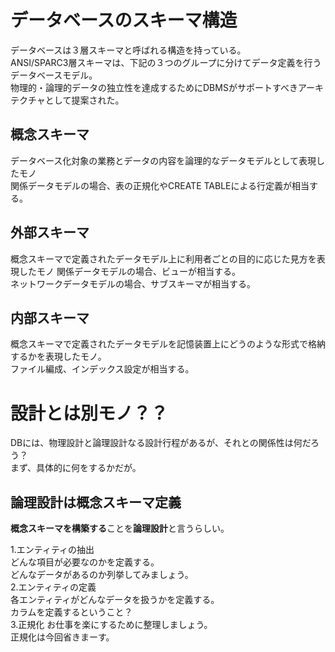 # データベースのスキーマ構造

データベースは３層スキーマと呼ばれる構造を持っている。  
ANSI/SPARC3層スキーマは、下記の３つのグループに分けてデータ定義を行うデータベースモデル。  
物理的・論理的データの独立性を達成するためにDBMSがサポートすべきアーキテクチャとして提案された。  

## 概念スキーマ  
データベース化対象の業務とデータの内容を論理的なデータモデルとして表現したモノ  
関係データモデルの場合、表の正規化やCREATE TABLEによる行定義が相当する。  

## 外部スキーマ  
概念スキーマで定義されたデータモデル上に利用者ごとの目的に応じた見方を表現したモノ
関係データモデルの場合、ビューが相当する。  
ネットワークデータモデルの場合、サブスキーマが相当する。  

## 内部スキーマ  
概念スキーマで定義されたデータモデルを記憶装置上にどうのような形式で格納するかを表現したモノ。  
ファイル編成、インデックス設定が相当する。  


# 設計とは別モノ？？
DBには、物理設計と論理設計なる設計行程があるが、それとの関係性は何だろう？  
まず、具体的に何をするかだが。  

## 論理設計は概念スキーマ定義
**概念スキーマを構築する**ことを**論理設計**と言うらしい。  

1.エンティティの抽出  
  どんな項目が必要なのかを定義する。  
  どんなデータがあるのか列挙してみましょう。  
2.エンティティの定義  
  各エンティティがどんなデータを扱うかを定義する。  
  カラムを定義するということ？  
3.正規化
  お仕事を楽にするために整理しましょう。  
  正規化は今回省きまーす。  

